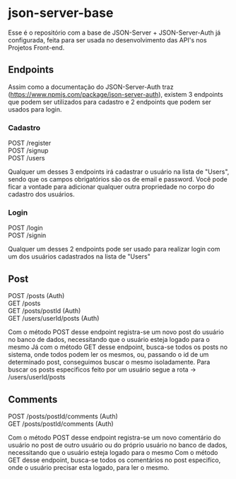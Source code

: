 # json-server-base

Esse é o repositório com a base de JSON-Server + JSON-Server-Auth já configurada, feita para ser usada no desenvolvimento das API's nos Projetos Front-end.

## Endpoints

Assim como a documentação do JSON-Server-Auth traz (https://www.npmjs.com/package/json-server-auth), existem 3 endpoints que podem ser utilizados para cadastro e 2 endpoints que podem ser usados para login.

### Cadastro

POST /register <br/>
POST /signup <br/>
POST /users

Qualquer um desses 3 endpoints irá cadastrar o usuário na lista de "Users", sendo que os campos obrigatórios são os de email e password.
Você pode ficar a vontade para adicionar qualquer outra propriedade no corpo do cadastro dos usuários.


### Login

POST /login <br/>
POST /signin

Qualquer um desses 2 endpoints pode ser usado para realizar login com um dos usuários cadastrados na lista de "Users"

## Post

POST /posts (Auth) <br/>
GET /posts <br/>
GET /posts/postId (Auth) <br/>
GET /users/userId/posts (Auth)

Com o método POST desse endpoint registra-se um novo post do usuário no banco de dados, necessitando que o usuário esteja logado para o mesmo
Já com o método GET desse endpoint, busca-se todos os posts no sistema, onde todos podem ler os mesmos, ou, passando o id de um determinado post, conseguimos buscar o mesmo isoladamente.
Para buscar os posts especificos feito por um usuário segue a rota -> /users/userId/posts

## Comments

POST /posts/postId/comments (Auth) <br/>
GET /posts/postId/comments  (Auth) <br/>

Com o método POST desse endpoint registra-se um novo comentário do usuário no post de outro usuário ou do próprio usuário no banco de dados, necessitando que o usuário esteja logado para o mesmo
Com o método GET desse endpoint, busca-se todos os comentários no post especifíco, onde o usuário precisar esta logado, para ler o mesmo.
